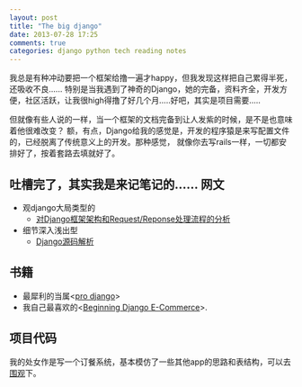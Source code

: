```yaml
---
layout: post
title: "The big django"
date: 2013-07-28 17:25
comments: true
categories: django python tech reading notes
---
```


我总是有种冲动要把一个框架给撸一遍才happy，但我发现这样把自己累得半死，还吸收不良......
特别是当我遇到了神奇的Django，她的完备，资料齐全，开发方便，社区活跃，让我很high得撸了好几个月.....好吧，其实是项目需要.....

但就像有些人说的一样，当一个框架的文档完备到让人发紫的时候，是不是也意味着他很难改变？
额，有点，Django给我的感觉是，开发的程序猿是来写配置文件的，已经脱离了传统意义上的开发。那种感觉，
就像你去写rails一样，一切都安排好了，按着套路去填就好了。

吐槽完了，其实我是来记笔记的......
网文
----
- 观django大局类型的
    - [对Django框架架构和Request/Reponse处理流程的分析][0]
- 细节深入浅出型
    - [Django源码解析][1]

<!--more-->
书籍
----
- 最犀利的当属\<[pro django][2]\>
- 我自己最喜欢的\<[Beginning Django E-Commerce][3]\>.

项目代码
----
我的处女作是写一个订餐系统，基本模仿了一些其他app的思路和表结构，可以去[围观][4]下。

[0]: http://www.crazyant.net/2012/08/24/%E5%AF%B9django%E6%A1%86%E6%9E%B6%E6%9E%B6%E6%9E%84%E5%92%8Crequestresponse%E5%A4%84%E7%90%86%E6%B5%81%E7%A8%8B%E7%9A%84%E5%88%86%E6%9E%90/
[1]: http://www.cnblogs.com/pythoner/archive/2011/07/30/2121597.html
[2]: http://book.douban.com/subject/3086812/
[3]: http://book.douban.com/subject/4000093/
[4]: https://github.com/zhkzyth/canteen
